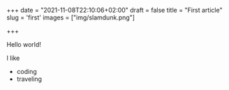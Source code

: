+++
date = "2021-11-08T22:10:06+02:00"
draft = false
title = "First article"
slug = 'first'
images = ["img/slamdunk.png"]

+++

Hello world!

I like
* coding
* traveling
